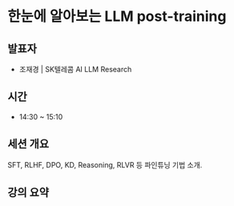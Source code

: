 # 한눈에 알아보는 LLM post-training

## 발표자
- 조재경 | SK텔레콤 AI LLM Research

## 시간
- 14:30 ~ 15:10

## 세션 개요
SFT, RLHF, DPO, KD, Reasoning, RLVR 등 파인튜닝 기법 소개.

## 강의 요약
